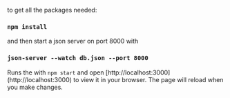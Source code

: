 to get all the packages needed:
### `npm install`
and then start a json server on port 8000 with 
### `json-server --watch db.json --port 8000`

Runs the with `npm start` and open [http://localhost:3000] (http://localhost:3000)
to view it in your browser.
The page will reload when you make changes.
